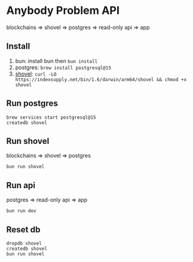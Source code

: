 # Anybody Problem API

blockchains => shovel => postgres => read-only api => app

## Install

1. bun: install bun then `bun install`
2. postgres: `brew install postgresql@15`
3. [shovel](https://www.indexsupply.com/shovel/docs/#install): `curl -LO https://indexsupply.net/bin/1.6/darwin/arm64/shovel && chmod +x shovel`

## Run postgres

```
brew services start postgresql@15
createdb shovel
```

## Run shovel

blockchains => shovel => postgres

`bun run shovel`

## Run api

postgres => read-only api => app

`bun run dev`

## Reset db

```
dropdb shovel
createdb shovel
bun run shovel
```
